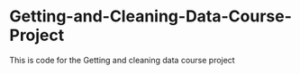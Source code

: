 # Getting-and-Cleaning-Data-Course-Project
This is code for the Getting and cleaning data course project
